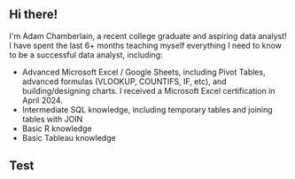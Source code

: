 ## Hi there!


I'm Adam Chamberlain, a recent college graduate and aspiring data analyst! I have spent the last 6+ months teaching myself everything I need to know to be a successful data analyst, including:

- Advanced Microsoft Excel / Google Sheets, including Pivot Tables, advanced formulas (VLOOKUP, COUNTIFS, IF, etc), and building/designing charts. I received a Microsoft Excel certification in April 2024.
- Intermediate SQL knowledge, including temporary tables and joining tables with JOIN
- Basic R knowledge
- Basic Tableau knowledge

## Test
